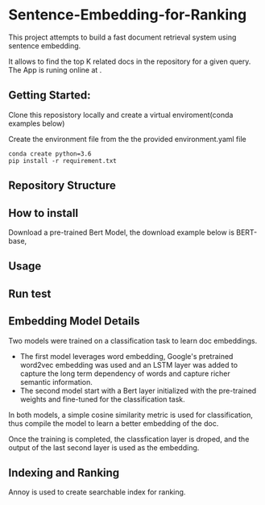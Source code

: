 # Sentence-Embedding-for-Ranking
This project attempts to build a fast document retrieval system using sentence embedding. 

It allows to find the top K related docs in the repository for a given query.
The App is runing online at   . 


## Getting Started:
Clone this reposistory locally and create a virtual enviroment(conda examples below)

Create the environment file from the the provided environment.yaml file

    conda create python=3.6
    pip install -r requirement.txt
## Repository Structure


## How to install
Download a pre-trained Bert Model, the download example below is BERT-base, 

## Usage

## Run test
## Embedding Model Details
Two models were trained on a  classification task to learn doc embeddings. 
* The first model leverages word embedding, Google's pretrained word2vec embedding was used and an LSTM layer was added to capture the long term dependency of words and capture richer semantic information.
* The second model start with a Bert layer initialized with the pre-trained weights and fine-tuned for the classification task.

In both models, a simple cosine similarity metric is used for classification, thus compile the model to learn a better embedding of the doc. 

Once the training is completed, the classfication layer is droped,  and the output of the last second layer is used as the embedding. 

## Indexing and Ranking

Annoy is used to create searchable index for ranking. 

